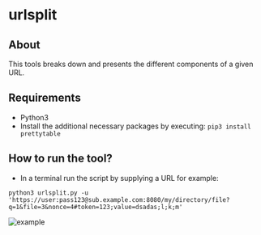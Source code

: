 # urlsplit

## About
This tools breaks down and presents the different components of a given URL.


## Requirements
- Python3
- Install the additional necessary packages by executing: `pip3 install prettytable`


## How to run the tool?
- In a terminal run the script by supplying a URL for example:

`python3 urlsplit.py -u 'https://user:pass123@sub.example.com:8080/my/directory/file?q=1&file=3&nonce=4#token=123;value=dsadas;l;k;m'`

![example](https://user-images.githubusercontent.com/86275885/123088485-c7f26f80-d3f3-11eb-9e21-e2ac4086a235.png)
